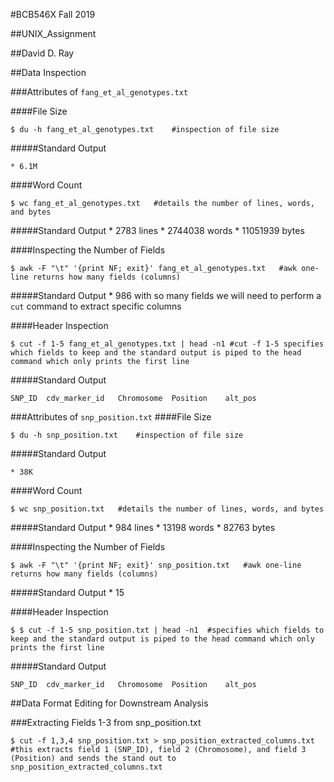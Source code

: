 #BCB546X Fall 2019

##UNIX_Assignment

##David D. Ray

##Data Inspection

###Attributes of `fang_et_al_genotypes.txt`

####File Size
```
$ du -h fang_et_al_genotypes.txt 	#inspection of file size
```
#####Standard Output 

	* 6.1M
	
####Word Count	
```
$ wc fang_et_al_genotypes.txt	#details the number of lines, words, and bytes
```
#####Standard Output
	* 2783 lines
	* 2744038 words
	* 11051939 bytes

	
####Inspecting the Number of Fields
```
$ awk -F "\t" '{print NF; exit}' fang_et_al_genotypes.txt	#awk one-line returns how many fields (columns)
```

#####Standard Output
	* 986 
with so many fields we will need to perform a `cut` command to extract specific columns

####Header Inspection
```
$ cut -f 1-5 fang_et_al_genotypes.txt | head -n1 #cut -f 1-5 specifies which fields to keep and the standard output is piped to the head command which only prints the first line
```
#####Standard Output
```
SNP_ID	cdv_marker_id	Chromosome	Position	alt_pos		
```



###Attributes of `snp_position.txt`
####File Size
```
$ du -h snp_position.txt 	#inspection of file size
```
#####Standard Output 

	* 38K
	
####Word Count	
```
$ wc snp_position.txt	#details the number of lines, words, and bytes
```
#####Standard Output
	* 984 lines
	* 13198 words
	* 82763 bytes

####Inspecting the Number of Fields
```
$ awk -F "\t" '{print NF; exit}' snp_position.txt	#awk one-line returns how many fields (columns)
```

#####Standard Output
	* 15

####Header Inspection
```
$ $ cut -f 1-5 snp_position.txt | head -n1	#specifies which fields to keep and the standard output is piped to the head command which only prints the first line
```
#####Standard Output
```
SNP_ID	cdv_marker_id	Chromosome	Position	alt_pos
```

		


##Data Format Editing for Downstream Analysis


###Extracting Fields 1-3 from snp_position.txt 
```
$ cut -f 1,3,4 snp_position.txt > snp_position_extracted_columns.txt #this extracts field 1 (SNP_ID), field 2 (Chromosome), and field 3 (Position) and sends the stand out to snp_position_extracted_columns.txt
```




